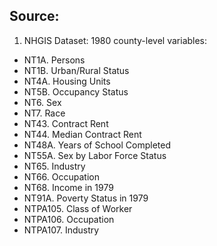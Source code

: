 ## Source:

1. NHGIS Dataset: 1980 county-level variables:
- NT1A. Persons
- NT1B. Urban/Rural Status
- NT4A. Housing Units
- NT5B. Occupancy Status
- NT6. Sex
- NT7. Race
- NT43. Contract Rent
- NT44. Median Contract Rent
- NT48A. Years of School Completed
- NT55A. Sex by Labor Force Status
- NT65. Industry
- NT66. Occupation
- NT68. Income in 1979
- NT91A. Poverty Status in 1979
- NTPA105. Class of Worker
- NTPA106. Occupation
- NTPA107. Industry
